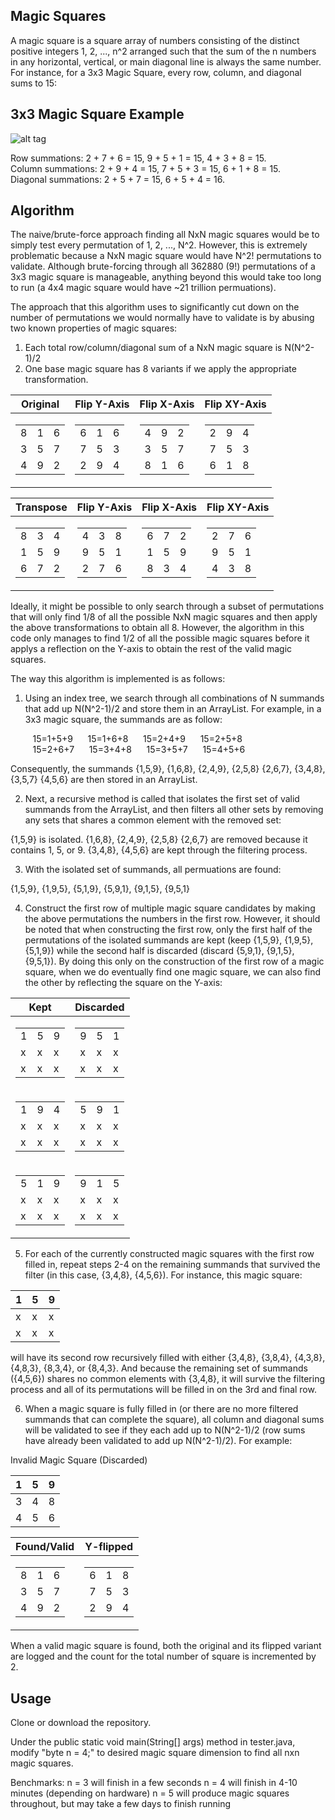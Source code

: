 ## Magic Squares
A magic square is a square array of numbers consisting of the distinct positive integers 1, 2, ..., n^2 arranged such that the sum of the n numbers in any horizontal, vertical, or main diagonal line is always the same number. For instance, for a 3x3 Magic Square, every row, column, and diagonal sums to 15:

3x3 Magic Square Example
----------
![alt tag](https://upload.wikimedia.org/wikipedia/commons/thumb/e/e4/Magicsquareexample.svg/180px-Magicsquareexample.svg.png)
 
Row summations: 2 + 7 + 6 = 15, 9 + 5 + 1 = 15, 4 + 3 + 8 = 15.
<br/>
Column summations: 2 + 9 + 4 = 15, 7 + 5 + 3 = 15, 6 + 1 + 8 = 15.
<br/>
Diagonal summations: 2 + 5 + 7 = 15, 6 + 5 + 4 = 16.

## Algorithm
The naive/brute-force approach finding all NxN magic squares would be to simply test every permutation of 1, 2, ..., N^2. However, this is extremely problematic because a NxN magic square would have N^2! permutations to validate. Although brute-forcing through all 362880 (9!) permutations of a 3x3 magic square is manageable, anything beyond this would take too long to run (a 4x4 magic square would have ~21 trillion permuations).

The approach that this algorithm uses to significantly cut down on the number of permutations we would normally have to validate is by abusing two known properties of magic squares:

1. Each total row/column/diagonal sum of a NxN magic square is N(N^2-1)/2
2. One base magic square has 8 variants if we apply the appropriate transformation.

|Original|Flip Y-Axis|Flip X-Axis|Flip XY-Axis|
|---|---|---|---|
|<table> <tr><td>8</td><td>1</td><td>6</td></tr><tr><td>3</td><td>5</td><td>7</td></tr><tr><td>4</td><td>9</td><td>2</td></tr> </table>| <table> <tr><td>6</td><td>1</td><td>6</td></tr><tr><td>7</td><td>5</td><td>3</td></tr><tr><td>2</td><td>9</td><td>4</td></tr> </table>| <table> <tr><td>4</td><td>9</td><td>2</td></tr><tr><td>3</td><td>5</td><td>7</td></tr><tr><td>8</td><td>1</td><td>6</td></tr> </table>| <table> <tr><td>2</td><td>9</td><td>4</td></tr><tr><td>7</td><td>5</td><td>3</td></tr><tr><td>6</td><td>1</td><td>8</td></tr> </table>|

|Transpose|Flip Y-Axis|Flip X-Axis|Flip XY-Axis|
|---|---|---|---|
|<table> <tr><td>8</td><td>3</td><td>4</td></tr><tr><td>1</td><td>5</td><td>9</td></tr><tr><td>6</td><td>7</td><td>2</td></tr> </table>| <table> <tr><td>4</td><td>3</td><td>8</td></tr><tr><td>9</td><td>5</td><td>1</td></tr><tr><td>2</td><td>7</td><td>6</td></tr> </table>| <table> <tr><td>6</td><td>7</td><td>2</td></tr><tr><td>1</td><td>5</td><td>9</td></tr><tr><td>8</td><td>3</td><td>4</td></tr> </table>| <table> <tr><td>2</td><td>7</td><td>6</td></tr><tr><td>9</td><td>5</td><td>1</td></tr><tr><td>4</td><td>3</td><td>8</td></tr> </table>|


Ideally, it might be possible to only search through a subset of permutations that will only find 1/8 of all the possible NxN magic squares and then apply the above transformations to obtain all 8. However, the algorithm in this code only manages to find 1/2 of all the possible magic squares before it applys a reflection on the Y-axis to obtain the rest of the valid magic squares.

The way this algorithm is implemented is as follows:
1. Using an index tree, we search through all combinations of N summands that add up N(N^2-1)/2 and store them in an ArrayList. For example, in a 3x3 magic square, the summands are as follow:

&nbsp;&nbsp;&nbsp;&nbsp;&nbsp;&nbsp;&nbsp;&nbsp;&nbsp;15=1+5+9&nbsp;&nbsp;&nbsp;&nbsp;&nbsp;&nbsp;15=1+6+8&nbsp;&nbsp;&nbsp;&nbsp;&nbsp;&nbsp;15=2+4+9&nbsp;&nbsp;&nbsp;&nbsp;&nbsp;&nbsp;15=2+5+8
<br/>
&nbsp;&nbsp;&nbsp;&nbsp;&nbsp;&nbsp;&nbsp;&nbsp;&nbsp;15=2+6+7&nbsp;&nbsp;&nbsp;&nbsp;&nbsp;&nbsp;15=3+4+8&nbsp;&nbsp;&nbsp;&nbsp;&nbsp;&nbsp;15=3+5+7&nbsp;&nbsp;&nbsp;&nbsp;&nbsp;&nbsp;15=4+5+6

Consequently, the summands {1,5,9}, {1,6,8}, {2,4,9}, {2,5,8} {2,6,7}, {3,4,8}, {3,5,7} {4,5,6} are then stored in an ArrayList.

2. Next, a recursive method is called that isolates the first set of valid summands from the ArrayList, and then filters all other sets by removing any sets that shares a common element with the removed set:

{1,5,9} is isolated.
{1,6,8}, {2,4,9}, {2,5,8} {2,6,7} are removed because it contains 1, 5, or 9.
{3,4,8}, {4,5,6} are kept through the filtering process.

3. With the isolated set of summands, all permuations are found:

{1,5,9}, {1,9,5}, {5,1,9}, {5,9,1}, {9,1,5}, {9,5,1}

4. Construct the first row of multiple magic square candidates by making the above permutations the numbers in the first row. However, it should be noted that when constructing the first row, only the first half of the permutations of the isolated summands are kept (keep {1,5,9}, {1,9,5}, {5,1,9}) while the second half is discarded (discard {5,9,1}, {9,1,5}, {9,5,1}). By doing this only on the construction of the first row of a magic square, when we do eventually find one magic square, we can also find the other by reflecting the square on the Y-axis:


|Kept|Discarded|
|---|---|
|<table> <tr><td>1</td><td>5</td><td>9</td></tr><tr><td>x</td><td>x</td><td>x</td></tr><tr><td>x</td><td>x</td><td>x</td></tr> </table>| <table> <tr><td>9</td><td>5</td><td>1</td></tr><tr><td>x</td><td>x</td><td>x</td></tr><tr><td>x</td><td>x</td><td>x</td></tr> </table>|
|<table> <tr><td>1</td><td>9</td><td>4</td></tr><tr><td>x</td><td>x</td><td>x</td></tr><tr><td>x</td><td>x</td><td>x</td></tr> </table>| <table> <tr><td>5</td><td>9</td><td>1</td></tr><tr><td>x</td><td>x</td><td>x</td></tr><tr><td>x</td><td>x</td><td>x</td></tr> </table>|
|<table> <tr><td>5</td><td>1</td><td>9</td></tr><tr><td>x</td><td>x</td><td>x</td></tr><tr><td>x</td><td>x</td><td>x</td></tr> </table>| <table> <tr><td>9</td><td>1</td><td>5</td></tr><tr><td>x</td><td>x</td><td>x</td></tr><tr><td>x</td><td>x</td><td>x</td></tr> </table>|

5. For each of the currently constructed magic squares with the first row filled in, repeat steps 2-4 on the remaining summands that survived the filter (in this case, {3,4,8}, {4,5,6}). For instance, this magic square:

| 1 | 5 | 9 |
|---|---|---|
| x | x | x |
| x | x | x |

will have its second row recursively filled with either {3,4,8}, {3,8,4}, {4,3,8}, {4,8,3}, {8,3,4}, or {8,4,3}. And because the remaining set of summands ({4,5,6}) shares no common elements with {3,4,8}, it will survive the filtering process and all of its permutations will be filled in on the 3rd and final row.

6. When a magic square is fully filled in (or there are no more filtered summands that can complete the square), all column and diagonal sums will be validated to see if they each add up to N(N^2-1)/2 (row sums have already been validated to add up N(N^2-1)/2). For example:

Invalid Magic
Square (Discarded)

| 1 | 5 | 9 |
|---|---|---|
| 3 | 4 | 8 |
| 4 | 5 | 6 |



|Found/Valid|Y-flipped|
|---|---|
|<table> <tr><td>8</td><td>1</td><td>6</td></tr><tr><td>3</td><td>5</td><td>7</td></tr><tr><td>4</td><td>9</td><td>2</td></tr> </table>| <table> <tr><td>6</td><td>1</td><td>8</td></tr><tr><td>7</td><td>5</td><td>3</td></tr><tr><td>2</td><td>9</td><td>4</td></tr> </table>|

When a valid magic square is found, both the original and its flipped variant are logged and the count for the total number of square is incremented by 2.

## Usage
Clone or download the repository.

Under the public static void main(String[] args) method in tester.java, modify "byte n = 4;" to desired magic square dimension to find all nxn magic squares.

Benchmarks:
n = 3 will finish in a few seconds
n = 4 will finish in 4-10 minutes (depending on hardware)
n = 5 will produce magic squares throughout, but may take a few days to finish running
